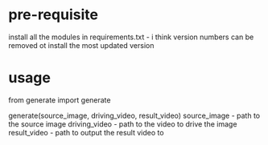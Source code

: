# pre-requisite
install all the modules in requirements.txt - i think version numbers can be removed ot install the most updated version


# usage
from generate import generate

generate(source_image, driving_video, result_video)
source_image - path to the source image
driving_video - path to the video to drive the image
result_video - path to output the result video to

